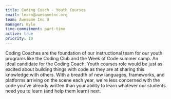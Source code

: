 ```yaml
---
title: Coding Coach - Youth Courses
email: learn@awesomeinc.org
team: Awesome Inc U
manager: Kyle
time-commitment: part-time
active: true
priority: 10
---
```

Coding Coaches are the foundation of our instructional team for our youth programs like the Coding Club and the Week of Code summer camp. An ideal candidate for the Coding Coach, Youth courses role would be just as excited about building things with code as they are at sharing this knowledge with others. With a breadth of new languages, frameworks, and platforms arriving on the scene each year, we're less concerned with the code you've already written than your ability to learn whatever our students need you to learn (and help them learn) next.
